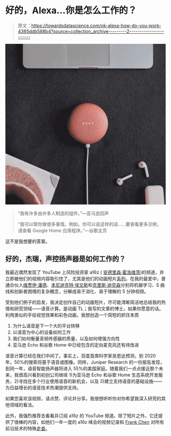 # 好的，Alexa…你是怎么工作的？

> 原文：<https://towardsdatascience.com/ok-alexa-how-do-you-work-4365ddb588b4?source=collection_archive---------2----------------------->

![](img/39e4af6ce002eeabcd029eeac510818d.png)

> “我有许多由许多人制造的组件。”—亚马逊回声
> 
> “我可以帮你做很多事情。例如，你可以说这样的话……要查看更多示例，请查看 Google Home 应用程序。”—谷歌主页

这不是我想要的答案。

## 好的，杰瑞，声控扬声器是如何工作的？

我最近偶然发现了 YouTube 上风险投资家 a16z ( [安德里森·霍洛维茨](https://a16z.com/))的频道，并立即被他们的视频内容吸引住了，尤其是他们的动画短片[系列](https://www.youtube.com/playlist?list=PLM4u6XbiXf5rcgvD82RkfxIBy1jsn_C_6)。在我的最爱中，普通合伙人[维贾伊·潘德](https://twitter.com/vijaypande)、[本尼迪克特·埃文斯](https://twitter.com/BenedictEvans)和[克里斯·迪克森](https://twitter.com/cdixon)分别将机器学习、S 曲线和创新者困境的复杂概念，分解成易于消化、易于理解的 5 分钟视频。

受到他们例子的启发，我决定创作自己的动画短片，尽可能清晰简洁地总结我的热情和研究领域——语音计算。是动画 TL；我写的文章的博士，如果你愿意的话。利用类似的手绘视觉效果和彩色动画，我想创造一个简短的抓住本质

1.  为什么语音是下一个大的平台转移
2.  以语音为中心的设备如何工作
3.  我们如何衡量音频传感器的质量，以及如何增强方向性
4.  亚马逊 Echo 和谷歌 Home 中已经包含的定向麦克风还有待改进

语音计算已经在我们中间了。事实上，百度首席科学家吴恩达预测，到 2020 年，50%的搜索将基于语音或图像。同样，Juniper Research 的一份报告发现，到同一年，语音智能扬声器将进入 55%的美国家庭。随着我们一点点接近那个未来，我很高兴看到初创公司继续 1)为亚马逊 Echo 和谷歌 Home 生态系统开发服务，2)寻找在多个行业使用语音的新机会，以及 3)建立支持语音的基础设施——为日益增长的语音技术热潮提供支持。

如果您喜欢该视频，请点赞、评论并分享。我很想听听你对你希望我深入研究的其他领域的看法。

此外，我强烈推荐去看看并订阅 a16z 的 YouTube 频道。除了短片之外，它还提供了很棒的内容，如他们一年一度的 a16z 峰会的视频记录和 [Frank Chen](https://twitter.com/withfries2) 对所有前沿技术的特殊[走查](https://www.youtube.com/playlist?list=PLM4u6XbiXf5pIWcUyOX3WkAb5Gv5kKwMY)。
